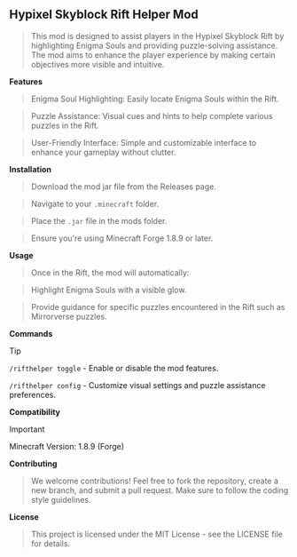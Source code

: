 ## **Hypixel Skyblock Rift Helper Mod** ##

>This mod is designed to assist players in the Hypixel Skyblock Rift by highlighting Enigma Souls and providing puzzle-solving assistance. The mod aims to enhance the player experience by making certain objectives more visible and intuitive.

**Features**

>Enigma Soul Highlighting: Easily locate Enigma Souls within the Rift.

>Puzzle Assistance: Visual cues and hints to help complete various puzzles in the Rift.

>User-Friendly Interface: Simple and customizable interface to enhance your gameplay without clutter.


**Installation**

>Download the mod jar file from the Releases page.

>Navigate to your `.minecraft` folder.

>Place the `.jar` file in the mods folder.

>Ensure you're using Minecraft Forge 1.8.9 or later.

**Usage**

>Once in the Rift, the mod will automatically:


> Highlight Enigma Souls with a visible glow.

> Provide guidance for specific puzzles encountered in the Rift such as Mirrorverse puzzles.

**Commands**

> [!TIP]
>`/rifthelper toggle` - Enable or disable the mod features.
> 
>`/rifthelper config` - Customize visual settings and puzzle assistance preferences.

**Compatibility**

> [!IMPORTANT]
>Minecraft Version: 1.8.9 (Forge)


**Contributing**

>We welcome contributions! Feel free to fork the repository, create a new branch, and submit a pull request. Make sure to follow the coding style guidelines.


**License**

>This project is licensed under the MIT License - see the LICENSE file for details.
